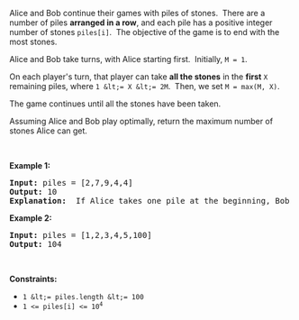 Alice and Bob continue their&nbsp;games with piles of stones.&nbsp; There are a number of&nbsp;piles&nbsp;__arranged in a row__, and each pile has a positive integer number of stones&nbsp;`` piles[i] ``.&nbsp; The objective of the game is to end with the most&nbsp;stones.&nbsp;

Alice&nbsp;and Bob take turns, with Alice starting first.&nbsp; Initially, `` M = 1 ``.

On each player's turn, that player&nbsp;can take __all the stones__ in the __first__ `` X `` remaining piles, where `` 1 &lt;= X &lt;= 2M ``.&nbsp; Then, we set&nbsp;`` M = max(M, X) ``.

The game continues until all the stones have been taken.

Assuming Alice and Bob play optimally, return the maximum number of stones Alice&nbsp;can get.

&nbsp;

__Example 1:__

<pre>
<strong>Input:</strong> piles = [2,7,9,4,4]
<strong>Output:</strong> 10
<strong>Explanation:</strong>  If Alice takes one pile at the beginning, Bob takes two piles, then Alice takes 2 piles again. Alice can get 2 + 4 + 4 = 10 piles in total. If Alice takes two piles at the beginning, then Bob can take all three piles left. In this case, Alice get 2 + 7 = 9 piles in total. So we return 10 since it's larger. 
</pre>

__Example 2:__

<pre>
<strong>Input:</strong> piles = [1,2,3,4,5,100]
<strong>Output:</strong> 104
</pre>

&nbsp;

__Constraints:__

*   `` 1 &lt;= piles.length &lt;= 100 ``
*   <code>1 &lt;= piles[i]&nbsp;&lt;= 10<sup>4</sup></code>